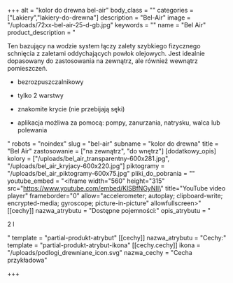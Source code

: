 +++
alt = "kolor do drewna bel-air"
body_class = ""
categories = ["Lakiery","lakiery-do-drewna"]
description = "Bel-Air"
image = "/uploads/72xx-bel-air-25-d-gb.jpg"
keywords = ""
name = "Bel Air"
product_description = "<p>Ten bazujący na wodzie system łączy zalety szybkiego fizycznego schnięcia z zaletami oddychających powłok olejowych. Jest idealnie dopasowany do zastosowania na zewnątrz, ale również wewnątrz pomieszczeń.</p><ul><li><p>bezrozpuszczalnikowy</p></li><li><p>tylko 2 warstwy</p></li><li><p>znakomite krycie (nie przebijają sęki)</p></li><li><p>aplikacja możliwa za pomocą: pompy, zanurzania, natrysku, walca lub polewania</p></li></ul>"
robots = "noindex"
slug = "bel-air"
subname = "kolor do drewna"
title = "Bel Air"
zastosowanie = ["na zewnątrz", "do wnętrz"]
[dodatkowy_opis]
kolory = ["/uploads/bel_air_transparentny-600x281.jpg", "/uploads/bel_air_kryjacy-600x220.jpg"]
piktogramy = "/uploads/bel_air_piktogramy-600x75.jpg"
pliki_do_pobrania = ""
youtube_embed = "<iframe width=\"560\" height=\"315\" src=\"https://www.youtube.com/embed/KlSBfNGyNII\" title=\"YouTube video player\" frameborder=\"0\" allow=\"accelerometer; autoplay; clipboard-write; encrypted-media; gyroscope; picture-in-picture\" allowfullscreen></iframe>"
[[cechy]]
nazwa_atrybutu = "Dostępne pojemności:"
opis_atrybutu = "<p>2 l</p>"
template = "partial-produkt-atrybut"
[[cechy]]
nazwa_atrybutu = "Cechy:"
template = "partial-produkt-atrybut-ikona"
[[cechy.cechy]]
ikona = "/uploads/podlogi_drewniane_icon.svg"
nazwa_cechy = "Cecha przykładowa"

+++
